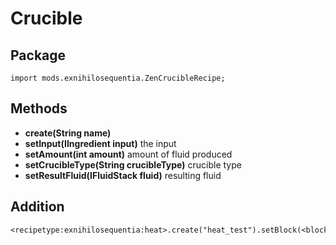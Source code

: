 # Crucible

## Package
`import mods.exnihilosequentia.ZenCrucibleRecipe;`

## Methods
- **create(String name)** 
- **setInput(IIngredient input)** the input
- **setAmount(int amount)** amount of fluid produced
- **setCrucibleType(String crucibleType)** crucible type
- **setResultFluid(IFluidStack fluid)** resulting fluid


## Addition

```zenscript
<recipetype:exnihilosequentia:heat>.create("heat_test").setBlock(<block:minecraft:cobblestone>).setAmount(100);
```
